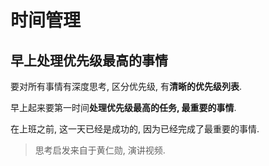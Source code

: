 # 时间管理

## 早上处理优先级最高的事情

要对所有事情有深度思考, 区分优先级, 有**清晰的优先级列表**.

早上起来要第一时间**处理优先级最高的任务, 最重要的事情**.

在上班之前, 这一天已经是成功的, 因为已经完成了最重要的事情.

> 思考启发来自于黄仁勋, 演讲视频.